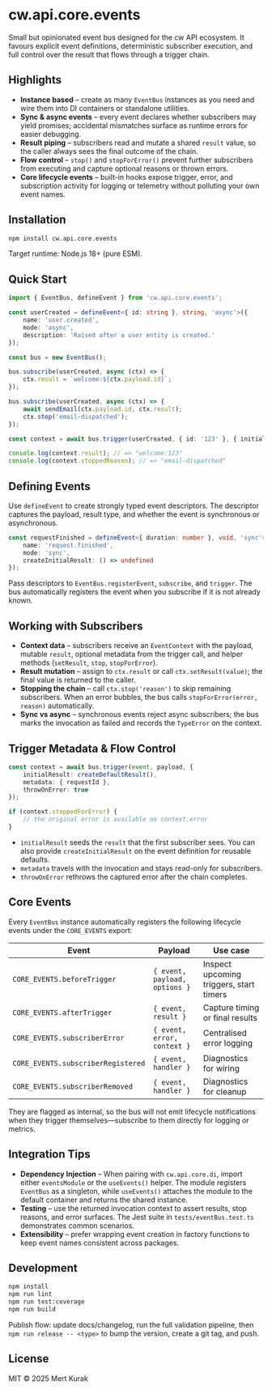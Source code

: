 # cw.api.core.events

Small but opinionated event bus designed for the cw API ecosystem. It favours
explicit event definitions, deterministic subscriber execution, and full
control over the result that flows through a trigger chain.

## Highlights
- **Instance based** – create as many `EventBus` instances as you need and wire
  them into DI containers or standalone utilities.
- **Sync & async events** – every event declares whether subscribers may yield
  promises; accidental mismatches surface as runtime errors for easier
  debugging.
- **Result piping** – subscribers read and mutate a shared `result` value, so
  the caller always sees the final outcome of the chain.
- **Flow control** – `stop()` and `stopForError()` prevent further subscribers
  from executing and capture optional reasons or thrown errors.
- **Core lifecycle events** – built-in hooks expose trigger, error, and
  subscription activity for logging or telemetry without polluting your own
  event names.

## Installation

```bash
npm install cw.api.core.events
```

Target runtime: Node.js 18+ (pure ESM).

## Quick Start

```ts
import { EventBus, defineEvent } from 'cw.api.core.events';

const userCreated = defineEvent<{ id: string }, string, 'async'>({
    name: 'user.created',
    mode: 'async',
    description: 'Raised after a user entity is created.'
});

const bus = new EventBus();

bus.subscribe(userCreated, async (ctx) => {
    ctx.result = `welcome:${ctx.payload.id}`;
});

bus.subscribe(userCreated, async (ctx) => {
    await sendEmail(ctx.payload.id, ctx.result);
    ctx.stop('email-dispatched');
});

const context = await bus.trigger(userCreated, { id: '123' }, { initialResult: 'seed' });

console.log(context.result); // => "welcome:123"
console.log(context.stoppedReason); // => "email-dispatched"
```

## Defining Events

Use `defineEvent` to create strongly typed event descriptors. The descriptor
captures the payload, result type, and whether the event is synchronous or
asynchronous.

```ts
const requestFinished = defineEvent<{ duration: number }, void, 'sync'>({
    name: 'request.finished',
    mode: 'sync',
    createInitialResult: () => undefined
});
```

Pass descriptors to `EventBus.registerEvent`, `subscribe`, and `trigger`. The
bus automatically registers the event when you subscribe if it is not already
known.

## Working with Subscribers

- **Context data** – subscribers receive an `EventContext` with the payload,
  mutable `result`, optional metadata from the trigger call, and helper methods
  (`setResult`, `stop`, `stopForError`).
- **Result mutation** – assign to `ctx.result` or call `ctx.setResult(value)`;
  the final value is returned to the caller.
- **Stopping the chain** – call `ctx.stop('reason')` to skip remaining
  subscribers. When an error bubbles, the bus calls `stopForError(error,
  reason)` automatically.
- **Sync vs async** – synchronous events reject async subscribers; the bus
  marks the invocation as failed and records the `TypeError` on the context.

## Trigger Metadata & Flow Control

```ts
const context = await bus.trigger(event, payload, {
    initialResult: createDefaultResult(),
    metadata: { requestId },
    throwOnError: true
});

if (context.stoppedForError) {
    // the original error is available on context.error
}
```

- `initialResult` seeds the `result` that the first subscriber sees. You can
  also provide `createInitialResult` on the event definition for reusable
  defaults.
- `metadata` travels with the invocation and stays read-only for subscribers.
- `throwOnError` rethrows the captured error after the chain completes.

## Core Events

Every `EventBus` instance automatically registers the following lifecycle
events under the `CORE_EVENTS` export:

| Event | Payload | Use case |
|-------|---------|----------|
| `CORE_EVENTS.beforeTrigger` | `{ event, payload, options }` | Inspect upcoming triggers, start timers |
| `CORE_EVENTS.afterTrigger` | `{ event, result }` | Capture timing or final results |
| `CORE_EVENTS.subscriberError` | `{ event, error, context }` | Centralised error logging |
| `CORE_EVENTS.subscriberRegistered` | `{ event, handler }` | Diagnostics for wiring |
| `CORE_EVENTS.subscriberRemoved` | `{ event, handler }` | Diagnostics for cleanup |

They are flagged as internal, so the bus will not emit lifecycle notifications
when they trigger themselves—subscribe to them directly for logging or metrics.

## Integration Tips

- **Dependency Injection** – When pairing with `cw.api.core.di`, import either
  `eventsModule` or the `useEvents()` helper. The module registers `EventBus` as
  a singleton, while `useEvents()` attaches the module to the default container
  and returns the shared instance.
- **Testing** – use the returned invocation context to assert results, stop
  reasons, and error surfaces. The Jest suite in `tests/eventBus.test.ts`
  demonstrates common scenarios.
- **Extensibility** – prefer wrapping event creation in factory functions to
  keep event names consistent across packages.

## Development

```bash
npm install
npm run lint
npm run test:coverage
npm run build
```

Publish flow: update docs/changelog, run the full validation pipeline, then
`npm run release -- <type>` to bump the version, create a git tag, and push.

## License

MIT © 2025 Mert Kurak
